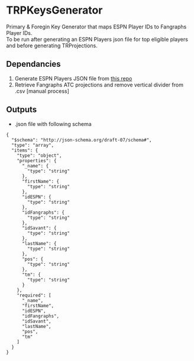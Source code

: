 # TRPKeysGenerator
Primary &amp; Foregin Key Generator that maps ESPN Player IDs to Fangraphs Player IDs.  
To be run after generating an ESPN Players json file for top eligible players and before generating TRProjections.

## Dependancies
1. Generate ESPN Players JSON file from [this repo](https://github.com/trpubz/ESPN_FantasyPlayerList)
2. Retrieve Fangraphs ATC projections and remove vertical divider from .csv [manual process]

## Outputs
- .json file with following schema
```
{
  "$schema": "http://json-schema.org/draft-07/schema#",
  "type": "array",
  "items": {
    "type": "object",
    "properties": {
      "_name": {
        "type": "string"
      },
      "firstName": {
        "type": "string"
      },
      "idESPN": {
        "type": "string"
      },
      "idFangraphs": {
        "type": "string"
      },
      "idSavant": {
        "type": "string"
      },
      "lastName": {
        "type": "string"
      },
      "pos": {
        "type": "string"
      },
      "tm": {
        "type": "string"
      }
    },
    "required": [
      "_name",
      "firstName",
      "idESPN",
      "idFangraphs",
      "idSavant",
      "lastName",
      "pos",
      "tm"
    ]
  }
}
```

